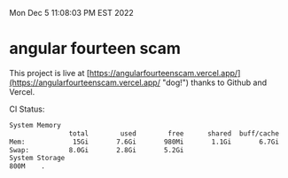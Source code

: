 Mon Dec  5 11:08:03 PM EST 2022

# angular fourteen scam


This project is live at [https://angularfourteenscam.vercel.app/](https://angularfourteenscam.vercel.app/ "dog!") thanks to Github and Vercel.

CI Status: 

```bash
System Memory
               total        used        free      shared  buff/cache   available
Mem:            15Gi       7.6Gi       980Mi       1.1Gi       6.7Gi       6.2Gi
Swap:          8.0Gi       2.8Gi       5.2Gi
System Storage
800M	.

